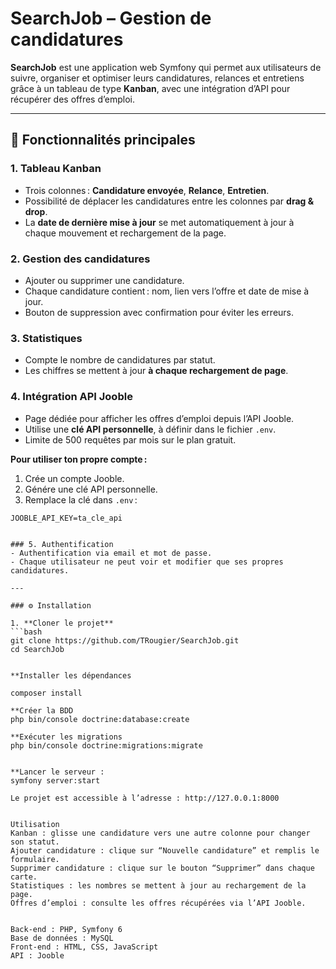 # SearchJob – Gestion de candidatures

**SearchJob** est une application web Symfony qui permet aux utilisateurs de suivre, organiser et optimiser leurs candidatures, relances et entretiens grâce à un tableau de type **Kanban**, avec une intégration d’API pour récupérer des offres d’emploi.

---

## 🚀 Fonctionnalités principales

### 1. Tableau Kanban
- Trois colonnes : **Candidature envoyée**, **Relance**, **Entretien**.
- Possibilité de déplacer les candidatures entre les colonnes par **drag & drop**.  
- La **date de dernière mise à jour** se met automatiquement à jour à chaque mouvement et rechargement de la page.

### 2. Gestion des candidatures
- Ajouter ou supprimer une candidature.  
- Chaque candidature contient : nom, lien vers l’offre et date de mise à jour.  
- Bouton de suppression avec confirmation pour éviter les erreurs.

### 3. Statistiques
- Compte le nombre de candidatures par statut.  
- Les chiffres se mettent à jour **à chaque rechargement de page**.

### 4. Intégration API Jooble
- Page dédiée pour afficher les offres d’emploi depuis l’API Jooble.  
- Utilise une **clé API personnelle**, à définir dans le fichier `.env`.  
- Limite de 500 requêtes par mois sur le plan gratuit.  

**Pour utiliser ton propre compte :**
1. Crée un compte Jooble.  
2. Génére une clé API personnelle.  
3. Remplace la clé dans `.env` :  
```env
JOOBLE_API_KEY=ta_cle_api


### 5. Authentification
- Authentification via email et mot de passe.  
- Chaque utilisateur ne peut voir et modifier que ses propres candidatures.

---

### ⚙️ Installation

1. **Cloner le projet**
```bash
git clone https://github.com/TRougier/SearchJob.git
cd SearchJob


**Installer les dépendances

composer install

**Créer la BDD
php bin/console doctrine:database:create

**Exécuter les migrations
php bin/console doctrine:migrations:migrate


**Lancer le serveur :
symfony server:start

Le projet est accessible à l’adresse : http://127.0.0.1:8000


Utilisation
Kanban : glisse une candidature vers une autre colonne pour changer son statut.
Ajouter candidature : clique sur “Nouvelle candidature” et remplis le formulaire.
Supprimer candidature : clique sur le bouton “Supprimer” dans chaque carte.
Statistiques : les nombres se mettent à jour au rechargement de la page.
Offres d’emploi : consulte les offres récupérées via l’API Jooble.


Back-end : PHP, Symfony 6
Base de données : MySQL
Front-end : HTML, CSS, JavaScript
API : Jooble 
